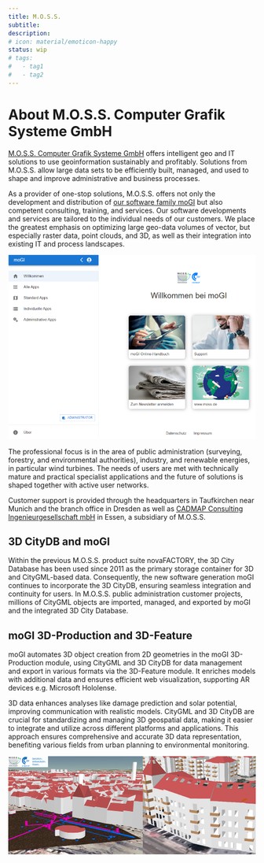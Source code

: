 ```yaml
---
title: M.O.S.S.
subtitle:
description:
# icon: material/emoticon-happy
status: wip
# tags:
#   - tag1
#   - tag2
---
```


# About M.O.S.S. Computer Grafik Systeme GmbH
[M.O.S.S. Computer Grafik Systeme GmbH](https://www.moss.de/) offers intelligent
geo and IT solutions to use geoinformation sustainably and profitably.
Solutions from M.O.S.S. allow large data sets to be efficiently built,
managed, and used to shape and improve administrative and business processes.

As a provider of one-stop solutions, M.O.S.S. offers not only the development
and distribution of [our software family moGI](https://www.moss.de/mogi/) but
also competent consulting, training, and services. Our software developments
and services are tailored to the individual needs of our customers.
We place the greatest emphasis on optimizing large geo-data volumes of vector,
but especially raster data, point clouds, and 3D, as well as their integration 
into existing IT and process landscapes.

![Landingpage von moGI](assets/mogi.PNG)

The professional focus is in the area of public administration (surveying, forestry, 
and environmental authorities), industry, and renewable energies, in particular wind 
turbines. The needs of users are met with technically mature and practical specialist 
applications and the future of solutions is shaped together with active user networks.

Customer support is provided through the headquarters in Taufkirchen near Munich and 
the branch office in Dresden as well as [CADMAP Consulting Ingenieurgesellschaft mbH](https://www.cadmap.de/) 
in Essen, a subsidiary of M.O.S.S.

## 3D CityDB and moGI
Within the previous M.O.S.S. product suite novaFACTORY, the 3D City Database has
been used since 2011 as the primary storage container for 3D and CityGML-based data.
Consequently, the new software generation moGI continues to incorporate the 3D CityDB,
ensuring seamless integration and continuity for users. In M.O.S.S. public administration 
customer projects, millions of CityGML objects are imported, managed, and exported by moGI
and the integrated 3D City Database.

## moGI 3D-Production and 3D-Feature
moGI automates 3D object creation from 2D geometries in the moGI 3D-Production module, using CityGML 
and 3D CityDB for data management and export in various formats via the 3D-Feature module. It enriches 
models with additional data and ensures efficient web visualization, supporting AR devices e.g. Microsoft Hololense.

3D data enhances analyses like damage prediction and solar potential, improving communication 
with realistic models. CityGML and 3D CityDB are crucial for standardizing and managing 3D geospatial data, 
making it easier to integrate and utilize across different platforms and applications. This approach ensures 
comprehensive and accurate 3D data representation, benefiting various fields from urban planning to 
environmental monitoring.

![3D Objekte](assets/3DCityDB2.PNG)

